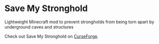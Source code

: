 # Save My Stronghold
Lightweight Minecraft mod to prevent strongholds from being torn apart by underground caves and structures

Check out Save My Stronghold on [CurseForge](https://www.curseforge.com/minecraft/mc-mods/save-my-stronghold).
